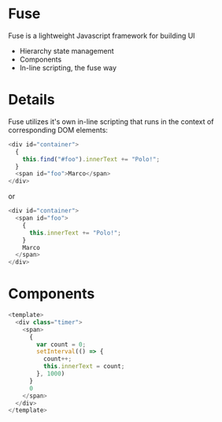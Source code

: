 # Fuse

Fuse is a lightweight Javascript framework for building UI

- Hierarchy state management
- Components
- In-line scripting, the fuse way

# Details

Fuse utilizes it's own in-line scripting that runs in the context of corresponding DOM elements:

```js
<div id="container">
  {
    this.find("#foo").innerText += "Polo!";
  }
  <span id="foo">Marco</span>
</div>
```
or
```js
<div id="container">
  <span id="foo">
    {
      this.innerText += "Polo!";
    }
    Marco
  </span>
</div>
```
# Components
```js
<template>
  <div class="timer">
    <span>
      {
        var count = 0;
        setInterval(() => {
          count++;
          this.innerText = count;
        }, 1000)
      }
      0
    </span>
  </div>
</template>
```
